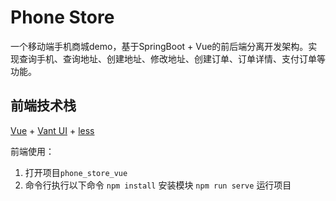 # Phone Store
一个移动端手机商城demo，基于SpringBoot + Vue的前后端分离开发架构。实现查询手机、查询地址、创建地址、修改地址、创建订单、订单详情、支付订单等功能。

## 前端技术栈

[Vue](https://cn.vuejs.org/) + [Vant UI](https://vant-contrib.gitee.io/vant/#/zh-CN/home) + [less](https://less.bootcss.com/)

前端使用：
1. 打开项目`phone_store_vue`
2. 命令行执行以下命令
    `npm install` 安装模块
    `npm run serve` 运行项目